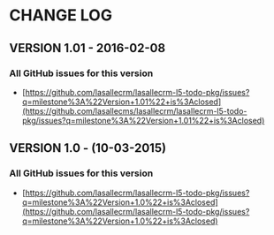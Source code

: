 # CHANGE LOG

## VERSION 1.01 - 2016-02-08

### All GitHub issues for this version
* [https://github.com/lasallecrm/lasallecrm-l5-todo-pkg/issues?q=milestone%3A%22Version+1.01%22+is%3Aclosed](https://github.com/lasallecms/lasallecrm/lasallecrm-l5-todo-pkg/issues?q=milestone%3A%22Version+1.01%22+is%3Aclosed)

## VERSION 1.0 - (10-03-2015)

### All GitHub issues for this version
* [https://github.com/lasallecrm/lasallecrm-l5-todo-pkg/issues?q=milestone%3A%22Version+1.0%22+is%3Aclosed](https://github.com/lasallecrm/lasallecrm-l5-todo-pkg/issues?q=milestone%3A%22Version+1.0%22+is%3Aclosed)






